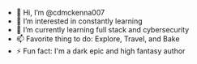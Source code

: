 - 👋 Hi, I’m @cdmckenna007
- 👀 I’m interested in constantly learning
- 🌱 I’m currently learning full stack and cybersecurity
- 📫 Favorite thing to do: Explore, Travel, and Bake
- ⚡ Fun fact: I'm a dark epic and high fantasy author

<!---
cdmckenna007/cdmckenna007 is a ✨ special ✨ repository because its `README.md` (this file) appears on your GitHub profile.
You can click the Preview link to take a look at your changes.
--->

